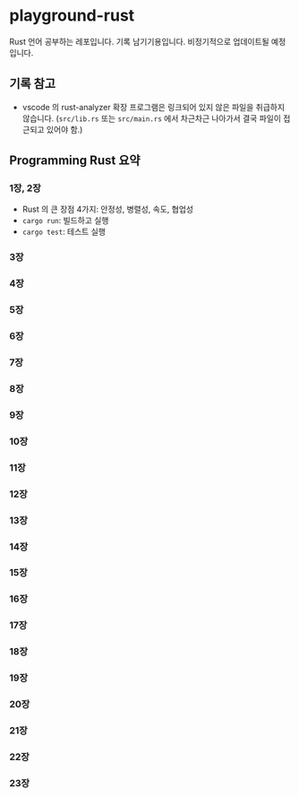 # playground-rust

Rust 언어 공부하는 레포입니다. 기록 남기기용입니다. 비정기적으로 업데이트될 예정입니다.

## 기록 참고

- vscode 의 rust-analyzer 확장 프로그램은 링크되어 있지 않은 파일을 취급하지 않습니다. (`src/lib.rs` 또는 `src/main.rs` 에서 차근차근 나아가서 결국 파일이 접근되고 있어야 함.)


## Programming Rust 요약

### 1장, 2장

- Rust 의 큰 장점 4가지: 안정성, 병렬성, 속도, 협업성
- `cargo run`: 빌드하고 실행
- `cargo test`: 테스트 실행

### 3장

### 4장

### 5장

### 6장

### 7장

### 8장

### 9장

### 10장

### 11장

### 12장

### 13장

### 14장

### 15장

### 16장

### 17장

### 18장

### 19장

### 20장

### 21장

### 22장

### 23장